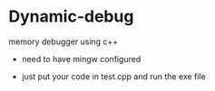 # Dynamic-debug
memory debugger using c++

* need to have mingw configured

* just put your code in test.cpp and run the exe file 

